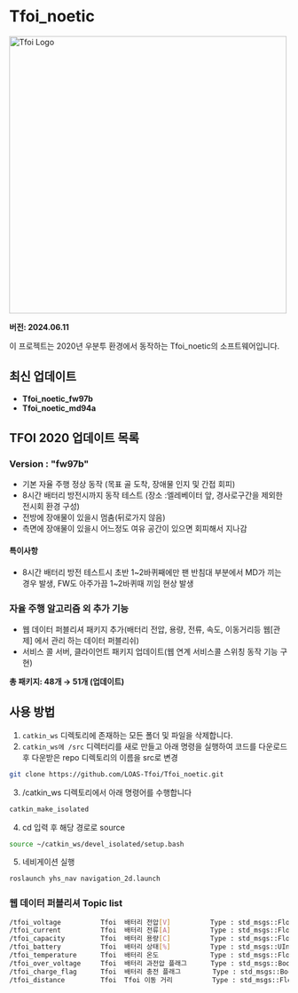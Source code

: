 # Tfoi_noetic


<img src="https://github.com/LOAS-Tfoi/Tfoi_noetic/assets/117344855/512ec3d4-b469-47d6-943e-b6222e08e2ad" alt="Tfoi Logo" width="500" height="500">


**버전: 2024.06.11**

이 프로젝트는 2020년 우분투 환경에서 동작하는 Tfoi_noetic의 소프트웨어입니다.

## 최신 업데이트

- **Tfoi_noetic_fw97b**
- **Tfoi_noetic_md94a**

## TFOI 2020 업데이트 목록

### Version : "fw97b"

- 기본 자율 주행 정상 동작 (목표 골 도착, 장애물 인지 및 간접 회피)
- 8시간 배터리 방전시까지 동작 테스트 (장소 :엘레베이터 앞, 경사로구간을 제외한 전시회 환경 구성)
- 전방에 장애물이 있을시 멈춤(뒤로가지 않음)
- 측면에 장애물이 있을시 어느정도 여유 공간이 있으면 회피해서 지나감

#### 특이사항

- 8시간 배터리 방전 테스트시 초반 1~2바퀴째에만 팬 반침대 부분에서 MD가 끼는 경우 발생, FW도 아주가끔 1~2바퀴때 끼임 현상 발생

### 자율 주행 알고리즘 외 추가 기능

- 웹 데이터 퍼블리셔 패키지 추가(배터리 전압, 용량, 전류, 속도, 이동거리등 웹[관제] 에서 관리 하는 데이터 퍼블리쉬)
- 서비스 콜 서버, 클라이언트 패키지 업데이트(웹 연계 서비스콜 스위칭 동작 기능 구현)

**총 패키지: 48개 → 51개 (업데이트)**

## 사용 방법

1. `catkin_ws` 디렉토리에 존재하는 모든 폴더 및 파일을 삭제합니다.
2. `catkin_ws에 /src` 디렉터리를 새로 만들고 아래 명령을 실행하여 코드를 다운로드후 다운받은 repo 디렉토리의 이름을 src로 변경
```bash
git clone https://github.com/LOAS-Tfoi/Tfoi_noetic.git 
```
3. /catkin_ws 디렉토리에서 아래 명령어를 수행합니다
```bash
catkin_make_isolated
```
4. cd 입력 후  해당 경로로 source 
```bash
source ~/catkin_ws/devel_isolated/setup.bash
```
5. 네비게이션 실행
```bash
roslaunch yhs_nav navigation_2d.launch
```

### 웹 데이터 퍼블리셔 Topic list
```bash
/tfoi_voltage          Tfoi  배터리 전압[V]          Type : std_msgs::Float32
/tfoi_current          Tfoi  배터리 전류[A]          Type : std_msgs::Float32
/tfoi_capacity         Tfoi  배터리 용량[C]          Type : std_msgs::Float32
/tfoi_battery          Tfoi  배터리 상태[%]          Type : std_msgs::UInt8
/tfoi_temperature      Tfoi  배터리 온도             Type : std_msgs::Float32
/tfoi_over_voltage     Tfoi  배터리 과전압 플래그      Type : std_msgs::Bool
/tfoi_charge_flag      Tfoi  배터리 충전 플래그        Type : std_msgs::Bool
/tfoi_distance         Tfoi  Tfoi 이동 거리          Type : std_msgs::Float32  (테스트 필요)


